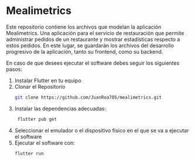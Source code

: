 # Mealimetrics

Este repositorio contiene los archivos que modelan la aplicación Mealimetrics. Una aplicación para el servicio de restauración que permite administrar pedidos de un restaurante y mostrar estadísticas respecto a estos pedidos. En este lugar, se guardarán los archivos del desarrollo progresivo de la aplicación, tanto su frontend, como su backend.

En caso de que desees ejecutar el software debes seguir los siguientes pasos:

1. Instalar Flutter en tu equipo
2. Clonar el Repositorio
   ```bash
   git clone https://github.com/JuanRoa785/mealimetrics.git
3. Instalar las dependencias adecuadas:
   ```bash
    flutter pub get
4. Seleccionar el emulador o el dispositivo fisico en el que se va a ejecutar el software
5. Ejecutar el software con:
   ```bash
   flutter run
